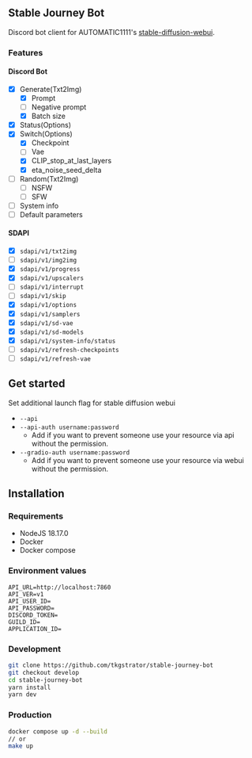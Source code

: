 ## Stable Journey Bot

Discord bot client for AUTOMATIC1111's [stable-diffusion-webui](https://github.com/AUTOMATIC1111/stable-diffusion-webui).

### Features

#### Discord Bot

- [x] Generate(Txt2Img)
    - [x] Prompt
    - [ ] Negative prompt
    - [x] Batch size
- [x] Status(Options)
- [x] Switch(Options)
    - [x] Checkpoint
    - [ ] Vae
    - [x] CLIP_stop_at_last_layers
    - [x] eta_noise_seed_delta
- [ ] Random(Txt2Img)
    - [ ] NSFW
    - [ ] SFW
- [ ] System info
- [ ] Default parameters

#### SDAPI

- [x] `sdapi/v1/txt2img`
- [ ] `sdapi/v1/img2img`
- [x] `sdapi/v1/progress`
- [x] `sdapi/v1/upscalers`
- [ ] `sdapi/v1/interrupt`
- [ ] `sdapi/v1/skip`
- [x] `sdapi/v1/options`
- [x] `sdapi/v1/samplers`
- [x] `sdapi/v1/sd-vae`
- [x] `sdapi/v1/sd-models`
- [x] `sdapi/v1/system-info/status`
- [ ] `sdapi/v1/refresh-checkpoints`
- [ ] `sdapi/v1/refresh-vae`

## Get started

Set additional launch flag for stable diffusion webui

- `--api`
- `--api-auth username:password`
    - Add if you want to prevent someone use your resource via api without the permission.
- `--gradio-auth username:password`
    - Add if you want to prevent someone use your resource via webui without the permission.

## Installation

### Requirements

- NodeJS 18.17.0
- Docker
- Docker compose

### Environment values

```
API_URL=http://localhost:7860
API_VER=v1
API_USER_ID=
API_PASSWORD=
DISCORD_TOKEN=
GUILD_ID=
APPLICATION_ID=
```

### Development

```zsh
git clone https://github.com/tkgstrator/stable-journey-bot
git checkout develop
cd stable-journey-bot
yarn install
yarn dev
```

### Production

```zsh
docker compose up -d --build
// or
make up
```
